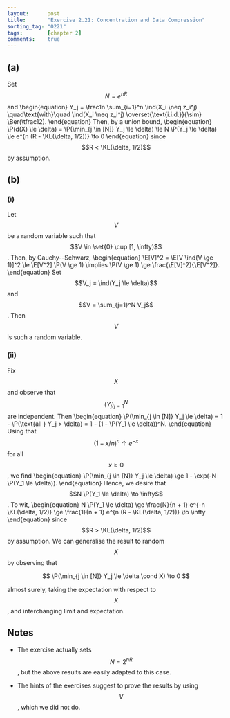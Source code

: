 ```yaml
---
layout:      post
title:       "Exercise 2.21: Concentration and Data Compression"
sorting_tag: "0221"
tags:        [chapter 2]
comments:    true
---
```


## (a)

Set $$N = e^{n R}$$ and
\begin{equation}
    Y_j = \frac1n \sum_{i=1}^n \ind(X_i \neq z_i^j)
    \quad\text{with}\quad
    \ind(X_i \neq z_i^j) \overset{\text{i.i.d.}}{\sim} \Ber(\tfrac12).
\end{equation}
Then, by a union bound,
\begin{equation}
    \P(d(X) \le \delta)
    = \P(\min_{j \in [N]} Y_j \le \delta)
    \le N \P(Y_j \le \delta)
    \le e^{n (R - \KL(\delta, 1/2))}
    \to 0
\end{equation}
since $$R < \KL(\delta, 1/2)$$ by assumption.

## (b)

### (i)

Let $$V$$ be a random variable such that $$V \in \set{0} \cup [1, \infty)$$.
Then, by Cauchy--Schwarz,
\begin{equation}
    \E[V]^2
    = \E[V \ind(V \ge 1)]^2
    \le \E[V^2] \P(V \ge 1)
    \implies
    \P(V \ge 1) \ge \frac{\E[V]^2}{\E[V^2]}.
\end{equation}
Set $$V_j = \ind(Y_j \le \delta)$$ and $$V = \sum_{j=1}^N V_j$$.
Then $$V$$ is such a random variable.

### (ii)

Fix $$X$$ and observe that $$(Y_j)_{j=1}^N$$ are independent.
Then
\begin{equation}
    \P(\min_{j \in [N]} Y_j \le \delta)
    = 1 - \P(\text{all } Y_j > \delta)
    = 1 - (1 - \P(Y_1 \le \delta))^N.
\end{equation}
Using that $$(1 - x/n)^n \uparrow e^{-x}$$ for all $$x \ge 0$$, we find
\begin{equation}
    \P(\min_{j \in [N]} Y_j \le \delta)
    \ge 1 - \exp(-N \P(Y_1 \le \delta)).
\end{equation}
Hence, we desire that $$N \P(Y_1 \le \delta) \to \infty$$.
To wit,
\begin{equation}
    N \P(Y_1 \le \delta)
    \ge \frac{N}{n + 1} e^{-n \KL(\delta, 1/2)}
    \ge \frac{1}{n + 1} e^{n (R -  \KL(\delta, 1/2))}
    \to \infty
\end{equation}
since $$R > \KL(\delta, 1/2)$$ by assumption.
We can generalise the result to random $$X$$ by observing that

$$
    \P(\min_{j \in [N]} Y_j \le \delta \cond X) \to 0
$$

almost surely, taking the expectation with respect to $$X$$, and interchanging limit and expectation.


## Notes

- The exercise actually sets $$N = 2^{n R}$$, but the above results are easily adapted to this case.

- The hints of the exercises suggest to prove the results by using $$V$$, which we did not do.